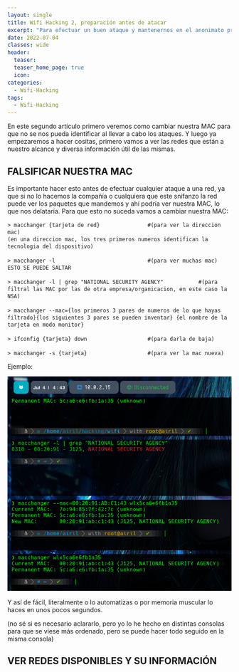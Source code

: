 ```yaml
---
layout: single
title: Wifi Hacking 2, preparación antes de atacar
excerpt: "Para efectuar un buen ataque y mantenernos en el anonimato primero debemos ocultar nuestro rastro. Y también tendremos que ver que redes hay e información de las mismas."
date: 2022-07-04
classes: wide
header:
  teaser: 
  teaser_home_page: true
  icon:
categories:
  - Wifi-Hacking
tags:  
  - Wifi-Hacking
---
```


En este segundo artículo primero veremos como cambiar nuestra MAC para que no se nos pueda identificar al llevar a cabo los ataques. Y luego ya empezaremos a hacer cositas, primero vamos a ver las redes que están a nuestro alcance y diversa información útil de las mismas.


## FALSIFICAR NUESTRA MAC

Es importante hacer esto antes de efectuar cualquier ataque a una red, ya que si no lo hacemos la compañía o cualquiera que este snifanzo la red puede ver los paquetes que mandemos y ahí podría ver nuestra MAC, lo que nos delataría. Para que esto no suceda vamos a cambiar nuestra MAC:
```
> macchanger {tarjeta de red}               #(para ver la direccion mac)
(en una direccion mac, los tres primeros numeros identifican la tecnologia del dispositivo)

> macchanger -l                             #(para ver muchas mac)    ESTO SE PUEDE SALTAR

> macchanger -l | grep "NATIONAL SECURITY AGENCY"           #(para filtral las MAC por las de otra empresa/organicacion, en este caso la NSA)

> macchanger --mac={los primeros 3 pares de numeros de lo que hayas filtrado}{los siguientes 3 pares se pueden inventar} {el nombre de la tarjeta en modo monitor}

> ifconfig {tarjeta} down                   #(para darla de baja)

> macchanger -s {tarjeta}                   #(para ver la mac nueva)
```

Ejemplo:

![](/assets/images/Wifi-Hacking/cambiando_mac.PNG)

Y así de fácil, literalmente o lo automatizas o por memoria muscular lo haces en unos pocos segundos.

(no sé si es necesario aclararlo, pero yo lo he hecho en distintas consolas para que se viese más ordenado, pero se puede hacer todo seguido en la misma consola)

## VER REDES DISPONIBLES Y SU INFORMACIÓN



